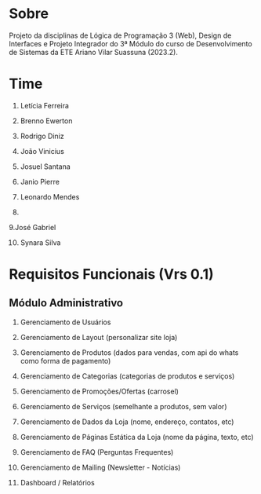 # Sobre
Projeto da disciplinas de Lógica de Programação 3 (Web), Design de Interfaces e Projeto Integrador do 3ª Módulo do curso de Desenvolvimento de Sistemas da ETE Ariano Vilar Suassuna (2023.2).

# Time

1. Letícia Ferreira

2. Brenno Ewerton

3. Rodrigo Diniz

4. João Vinicius

5. Josuel Santana

6. Janio Pierre

7. Leonardo Mendes

8.

9.José Gabriel

10. Synara Silva

# Requisitos Funcionais (Vrs 0.1)

## Módulo Administrativo

1) Gerenciamento de Usuários

2) Gerenciamento de Layout (personalizar site loja)

3) Gerenciamento de Produtos (dados para vendas, com api do whats como forma de pagamento)

4) Gerenciamento de Categorias (categorias de produtos e serviços)

5) Gerenciamento de Promoções/Ofertas (carrosel)

6) Gerenciamento de Serviços (semelhante a produtos, sem valor)

7) Gerenciamento de Dados da Loja (nome, endereço, contatos, etc)

8) Gerenciamento de Páginas Estática da Loja (nome da página, texto, etc)

9) Gerenciamento de FAQ (Perguntas Frequentes)  

10) Gerenciamento de Mailing (Newsletter - Notícias)

11) Dashboard / Relatórios
